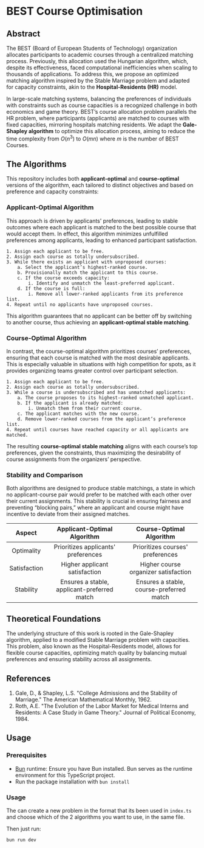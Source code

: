 # BEST Course Optimisation

## Abstract
The BEST (Board of European Students of Technology) organization allocates participants to academic courses through a centralized matching process. Previously, this allocation used the Hungarian algorithm, which, despite its effectiveness, faced computational inefficiencies when scaling to thousands of applications. To address this, we propose an optimized matching algorithm inspired by the Stable Marriage problem and adapted for capacity constraints, akin to the **Hospital-Residents (HR)** model.

In large-scale matching systems, balancing the preferences of individuals with constraints such as course capacities is a recognized challenge in both economics and game theory. BEST’s course allocation problem parallels the HR problem, where participants (applicants) are matched to courses with fixed capacities, mirroring hospitals matching residents. We adapt the **Gale-Shapley algorithm** to optimize this allocation process, aiming to reduce the time complexity from $O(n^3)$ to $O(mn)$ where $m$ is the number of BEST Courses.

## The Algorithms
This repository includes both **applicant-optimal** and **course-optimal** versions of the algorithm, each tailored to distinct objectives and based on preference and capacity constraints:

### Applicant-Optimal Algorithm
This approach is driven by applicants' preferences, leading to stable outcomes where each applicant is matched to the best possible course that would accept them. In effect, this algorithm minimizes unfulfilled preferences among applicants, leading to enhanced participant satisfaction.

```
1. Assign each applicant to be free.
2. Assign each course as totally undersubscribed.
3. While there exists an applicant with unproposed courses:
    a. Select the applicant’s highest-ranked course.
    b. Provisionally match the applicant to this course.
    c. If the course exceeds capacity:
        i. Identify and unmatch the least-preferred applicant.
    d. If the course is full:
        i. Remove all lower-ranked applicants from its preference list.
4. Repeat until no applicants have unproposed courses.
```

This algorithm guarantees that no applicant can be better off by switching to another course, thus achieving an **applicant-optimal stable matching**.

### Course-Optimal Algorithm
In contrast, the course-optimal algorithm prioritizes courses’ preferences, ensuring that each course is matched with the most desirable applicants. This is especially valuable in situations with high competition for spots, as it provides organizing teams greater control over participant selection.

```
1. Assign each applicant to be free.
2. Assign each course as totally undersubscribed.
3. While a course is undersubscribed and has unmatched applicants:
    a. The course proposes to its highest-ranked unmatched applicant.
    b. If the applicant is already matched:
        i. Unmatch them from their current course.
    c. The applicant matches with the new course.
    d. Remove lower-ranked courses from the applicant’s preference list.
4. Repeat until courses have reached capacity or all applicants are matched.
```

The resulting **course-optimal stable matching** aligns with each course’s top preferences, given the constraints, thus maximizing the desirability of course assignments from the organizers’ perspective.

### Stability and Comparison
Both algorithms are designed to produce stable matchings, a state in which no applicant-course pair would prefer to be matched with each other over their current assignments. This stability is crucial in ensuring fairness and preventing “blocking pairs,” where an applicant and course might have incentive to deviate from their assigned matches.

|    Aspect    |         Applicant-Optimal Algorithm         |         Course-Optimal Algorithm         |
|:------------:|:-------------------------------------------:|:----------------------------------------:|
| Optimality   | Prioritizes applicants' preferences         | Prioritizes courses' preferences         |
| Satisfaction | Higher applicant satisfaction               | Higher course organizer satisfaction     |
| Stability    | Ensures a stable, applicant-preferred match | Ensures a stable, course-preferred match |


## Theoretical Foundations
The underlying structure of this work is rooted in the Gale-Shapley algorithm, applied to a modified Stable Marriage problem with capacities. This problem, also known as the Hospital-Residents model, allows for flexible course capacities, optimizing match quality by balancing mutual preferences and ensuring stability across all assignments.

## References
1. Gale, D., & Shapley, L.S. "College Admissions and the Stability of Marriage." The American Mathematical Monthly, 1962.
2. Roth, A.E. "The Evolution of the Labor Market for Medical Interns and Residents: A Case Study in Game Theory." Journal of Political Economy, 1984.

## Usage

### Prerequisites
* [Bun](https://bun.sh/) runtime: Ensure you have Bun installed. Bun serves as the runtime environment for this TypeScript project.
* Run the package installation with `bun install`

### Usage

The can create a new problem in the format that its been used in `index.ts` and choose which of the 2 algorithms you want to use, in the same file.

Then just run:

```sh
bun run dev
```




